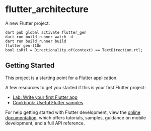 # flutter_architecture

A new Flutter project.

```
dart pub global activate flutter_gen
dart run build_runner watch -d
dart run build_runner build
flutter gen-l10n
bool isRtl = Directionality.of(context) == TextDirection.rtl;
```

## Getting Started

This project is a starting point for a Flutter application.

A few resources to get you started if this is your first Flutter project:

- [Lab: Write your first Flutter app](https://docs.flutter.dev/get-started/codelab)
- [Cookbook: Useful Flutter samples](https://docs.flutter.dev/cookbook)

For help getting started with Flutter development, view the
[online documentation](https://docs.flutter.dev/), which offers tutorials,
samples, guidance on mobile development, and a full API reference.
